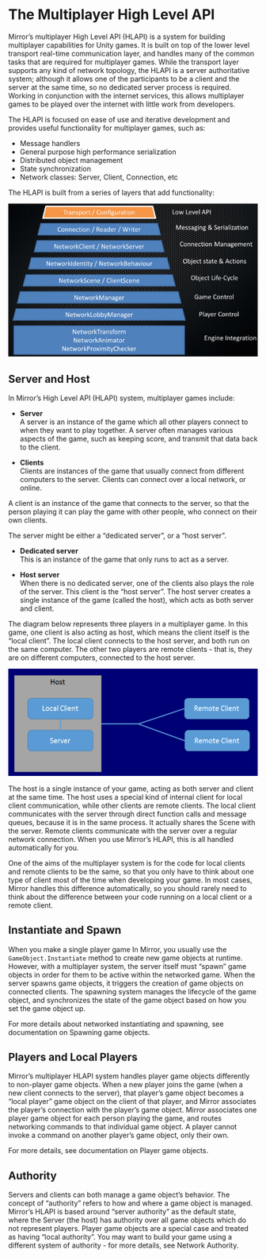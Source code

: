 # The Multiplayer High Level API

Mirror’s multiplayer High Level API (HLAPI) is a system for building multiplayer capabilities for Unity games. It is built on top of the lower level transport real-time communication layer, and handles many of the common tasks that are required for multiplayer games. While the transport layer supports any kind of network topology, the HLAPI is a server authoritative system; although it allows one of the participants to be a client and the server at the same time, so no dedicated server process is required. Working in conjunction with the internet services, this allows multiplayer games to be played over the internet with little work from developers.

The HLAPI is focused on ease of use and iterative development and provides useful functionality for multiplayer games, such as:

-   Message handlers
-   General purpose high performance serialization
-   Distributed object management
-   State synchronization
-   Network classes: Server, Client, Connection, etc

The HLAPI is built from a series of layers that add functionality:

![Network Layers](NetworkLayers.jpg)

## Server and Host

In Mirror’s High Level API (HLAPI) system, multiplayer games include:

-   **Server**  
    A server is an instance of the game which all other players connect to when they want to play together. A server often manages various aspects of the game, such as keeping score, and transmit that data back to the client.

-   **Clients**  
    Clients are instances of the game that usually connect from different computers to the server. Clients can connect over a local network, or online.

A client is an instance of the game that connects to the server, so that the person playing it can play the game with other people, who connect on their own clients.

The server might be either a “dedicated server”, or a “host server”.

-   **Dedicated server**  
    This is an instance of the game that only runs to act as a server.

-   **Host server**  
    When there is no dedicated server, one of the clients also plays the role of the server. This client is the “host server”. The host server creates a single instance of the game (called the host), which acts as both server and client.

The diagram below represents three players in a multiplayer game. In this game, one client is also acting as host, which means the client itself is the “local client”. The local client connects to the host server, and both run on the same computer. The other two players are remote clients - that is, they are on different computers, connected to the host server.

![This diagram shows two remote clients connected to a host.](NetworkHost.png)

The host is a single instance of your game, acting as both server and client at the same time. The host uses a special kind of internal client for local client communication, while other clients are remote clients. The local client communicates with the server through direct function calls and message queues, because it is in the same process. It actually shares the Scene with the server. Remote clients communicate with the server over a regular network connection. When you use Mirror’s HLAPI, this is all handled automatically for you.

One of the aims of the multiplayer system is for the code for local clients and remote clients to be the same, so that you only have to think about one type of client most of the time when developing your game. In most cases, Mirror handles this difference automatically, so you should rarely need to think about the difference between your code running on a local client or a remote client.

## Instantiate and Spawn

When you make a single player game In Mirror, you usually use the `GameObject.Instantiate` method to create new game objects at runtime. However, with a multiplayer system, the server itself must “spawn” game objects in order for them to be active within the networked game. When the server spawns game objects, it triggers the creation of game objects on connected clients. The spawning system manages the lifecycle of the game object, and synchronizes the state of the game object based on how you set the game object up.

For more details about networked instantiating and spawning, see documentation on Spawning game objects.

## Players and Local Players

Mirror’s multiplayer HLAPI system handles player game objects differently to non-player game objects. When a new player joins the game (when a new client connects to the server), that player’s game object becomes a “local player” game object on the client of that player, and Mirror associates the player’s connection with the player’s game object. Mirror associates one player game object for each person playing the game, and routes networking commands to that individual game object. A player cannot invoke a command on another player’s game object, only their own.

For more details, see documentation on Player game objects.

## Authority

Servers and clients can both manage a game object’s behavior. The concept of “authority” refers to how and where a game object is managed. Mirror’s HLAPI is based around “server authority” as the default state, where the Server (the host) has authority over all game objects which do not represent players. Player game objects are a special case and treated as having “local authority”. You may want to build your game using a different system of authority - for more details, see Network Authority.
